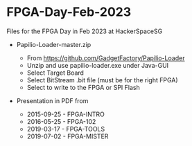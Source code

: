 # FPGA-Day-Feb-2023
Files for the FPGA Day in Feb 2023 at HackerSpaceSG

- Papilio-Loader-master.zip
  - From https://github.com/GadgetFactory/Papilio-Loader
  - Unzip and use papilio-loader.exe under Java-GUI
  - Select Target Board
  - Select BitStream .bit file (must be for the right FPGA)
  - Select to write to the FPGA or SPI Flash 
  
- Presentation in PDF from
  - 2015-09-25 - FPGA-INTRO
  - 2016-05-25 - FPGA-102
  - 2019-03-17 - FPGA-TOOLS
  - 2019-07-02 - FPGA-MISTER
